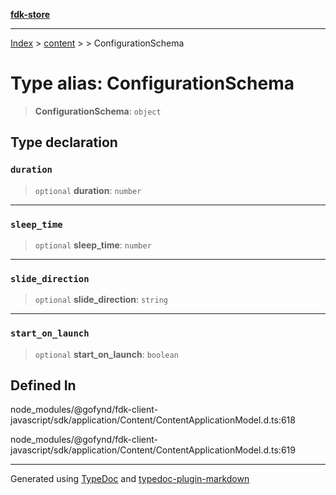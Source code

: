 [**fdk-store**](../../../README.md)
***

[Index](../../../API.md) > [content](../../README.md) > [<internal>](../README.md) > ConfigurationSchema

# Type alias: ConfigurationSchema

> **ConfigurationSchema**: `object`

## Type declaration

### `duration`

> `optional` **duration**: `number`

***

### `sleep_time`

> `optional` **sleep\_time**: `number`

***

### `slide_direction`

> `optional` **slide\_direction**: `string`

***

### `start_on_launch`

> `optional` **start\_on\_launch**: `boolean`

## Defined In

node\_modules/@gofynd/fdk-client-javascript/sdk/application/Content/ContentApplicationModel.d.ts:618

node\_modules/@gofynd/fdk-client-javascript/sdk/application/Content/ContentApplicationModel.d.ts:619

***
Generated using [TypeDoc](https://typedoc.org/) and [typedoc-plugin-markdown](https://www.npmjs.com/package/typedoc-plugin-markdown)
